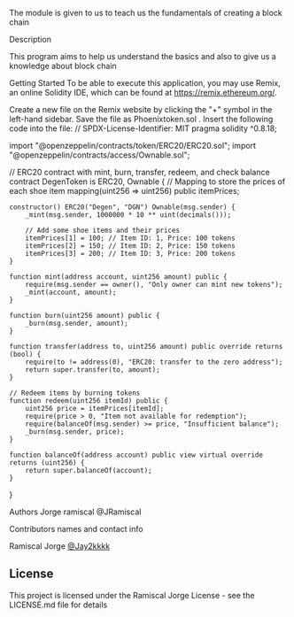 The module is given to us to teach us the fundamentals of creating a block chain

 Description

This program aims to help us understand the basics and also to give us a knowledge about 
block chain

 Getting Started
 To be able to execute this application, you may use Remix, an online Solidity IDE, which can be found at https://remix.ethereum.org/.

 Create a new file on the Remix website by clicking the "+" symbol in the left-hand sidebar. Save the file as Phoenixtoken.sol . Insert the following code into the file:
// SPDX-License-Identifier: MIT
pragma solidity ^0.8.18;

import "@openzeppelin/contracts/token/ERC20/ERC20.sol";
import "@openzeppelin/contracts/access/Ownable.sol";

// ERC20 contract with mint, burn, transfer, redeem, and check balance
contract DegenToken is ERC20, Ownable {
    // Mapping to store the prices of each shoe item
    mapping(uint256 => uint256) public itemPrices;

    constructor() ERC20("Degen", "DGN") Ownable(msg.sender) {
        _mint(msg.sender, 1000000 * 10 ** uint(decimals()));

        // Add some shoe items and their prices
        itemPrices[1] = 100; // Item ID: 1, Price: 100 tokens
        itemPrices[2] = 150; // Item ID: 2, Price: 150 tokens
        itemPrices[3] = 200; // Item ID: 3, Price: 200 tokens
    }

    function mint(address account, uint256 amount) public {
        require(msg.sender == owner(), "Only owner can mint new tokens");
        _mint(account, amount);
    }

    function burn(uint256 amount) public {
        _burn(msg.sender, amount);
    }

    function transfer(address to, uint256 amount) public override returns (bool) {
        require(to != address(0), "ERC20: transfer to the zero address");
        return super.transfer(to, amount);
    }

    // Redeem items by burning tokens
    function redeem(uint256 itemId) public {
        uint256 price = itemPrices[itemId];
        require(price > 0, "Item not available for redemption");
        require(balanceOf(msg.sender) >= price, "Insufficient balance");
        _burn(msg.sender, price);
    }

    function balanceOf(address account) public view virtual override returns (uint256) {
        return super.balanceOf(account);
    }
}


Authors
Jorge ramiscal
@JRamiscal

Contributors names and contact info

Ramiscal Jorge
[@Jay2kkkk](https://twitter.com/Jay2kkkk)


## License

This project is licensed under the Ramiscal Jorge License - see the LICENSE.md file for details
